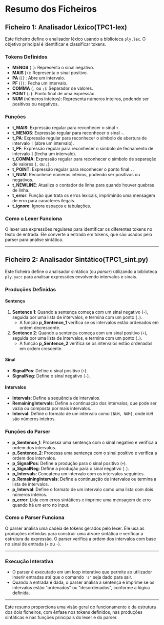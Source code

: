 # Resumo dos Ficheiros

## Ficheiro 1: Analisador Léxico(TPC1-lex)

Este ficheiro define o analisador léxico usando a biblioteca `ply.lex`. O objetivo principal é identificar e classificar tokens.

### Tokens Definidos

- **MENOS** (`-`): Representa o sinal negativo.
- **MAIS** (`+`): Representa o sinal positivo.
- **PA** (`[`) : Abre um intervalo.
- **PF** (`]`) : Fecha um intervalo.
- **COMMA** (`,` ou `;`): Separador de valores.
- **POINT** (`.`): Ponto final de uma expressão.
- **NUM** (números inteiros): Representa números inteiros, podendo ser positivos ou negativos.

### Funções

- **t_MAIS**: Expressão regular para reconhecer o sinal `+`.
- **t_MENOS**: Expressão regular para reconhecer o sinal `-`.
- **t_PA**: Expressão regular para reconhecer o símbolo de abertura de intervalo `[` (abre um intervalo).
- **t_PF**: Expressão regular para reconhecer o símbolo de fechamento de intervalo `]` (fecha um intervalo).
- **t_COMMA**: Expressão regular para reconhecer o símbolo de separação de valores (`,` ou `;`).
- **t_POINT**: Expressão regular para reconhecer o ponto final `.`.
- **t_NUM**: Reconhece números inteiros, podendo ser positivos ou negativos.
- **t_NEWLINE**: Atualiza o contador de linha para quando houver quebras de linha.
- **t_error**: Função que trata os erros lexicais, imprimindo uma mensagem de erro para caracteres ilegais.
- **t_ignore**: Ignora espaços e tabulações.

### Como o Lexer Funciona

O lexer usa expressões regulares para identificar os diferentes tokens no texto de entrada. Ele converte a entrada em tokens, que são usados pelo parser para análise sintática.

---

## Ficheiro 2: Analisador Sintático(TPC1_sint.py)

Este ficheiro define o analisador sintático (ou *parser*) utilizando a biblioteca `ply.yacc` para analisar expressões envolvendo intervalos e sinais.

### Produções Definidas

#### Sentença

1. **Sentence 1**: Quando a sentença começa com um sinal negativo (`-`), seguida por uma lista de intervalos, e termina com um ponto (`.`).
   - A função **p_Sentence_1** verifica se os intervalos estão ordenados em ordem decrescente.
2. **Sentence 2**: Quando a sentença começa com um sinal positivo (`+`), seguida por uma lista de intervalos, e termina com um ponto (`.`).
   - A função **p_Sentence_2** verifica se os intervalos estão ordenados em ordem crescente.

#### Sinal

- **SignalPos**: Define o sinal positivo (`+`).
- **SignalNeg**: Define o sinal negativo (`-`).

#### Intervalos

- **Intervals**: Define a sequência de intervalos.
- **RemainingIntervals**: Define a continuação dos intervalos, que pode ser vazia ou composta por mais intervalos.
- **Interval**: Define o formato de um intervalo como `[NUM, NUM]`, onde `NUM` são números inteiros.

### Funções do Parser

- **p_Sentence_1**: Processa uma sentença com o sinal negativo e verifica a ordem dos intervalos.
- **p_Sentence_2**: Processa uma sentença com o sinal positivo e verifica a ordem dos intervalos.
- **p_SignalPos**: Define a produção para o sinal positivo (`+`).
- **p_SignalNeg**: Define a produção para o sinal negativo (`-`).
- **p_Intervals**: Concatena um intervalo com os intervalos seguintes.
- **p_RemainingIntervals**: Define a continuação de intervalos ou termina a lista de intervalos.
- **p_Interval**: Define o formato de um intervalo como uma lista com dois números inteiros.
- **p_error**: Lida com erros sintáticos e imprime uma mensagem de erro quando há um erro no input.

### Como o Parser Funciona

O parser analisa uma cadeia de tokens gerados pelo lexer. Ele usa as produções definidas para construir uma árvore sintática e verificar a estrutura da expressão. O parser verifica a ordem dos intervalos com base no sinal de entrada (`+` ou `-`).

---

### Execução Interativa

- O parser é executado em um loop interativo que permite ao utilizador inserir entradas até que o comando `'s'` seja dado para sair.
- Quando a entrada é dada, o parser analisa a sentença e imprime se os intervalos estão "ordenados" ou "desordenados", conforme a lógica definida.

---

Este resumo proporciona uma visão geral do funcionamento e da estrutura dos dois ficheiros, com ênfase nos tokens definidos, nas produções sintáticas e nas funções principais do lexer e do parser.
